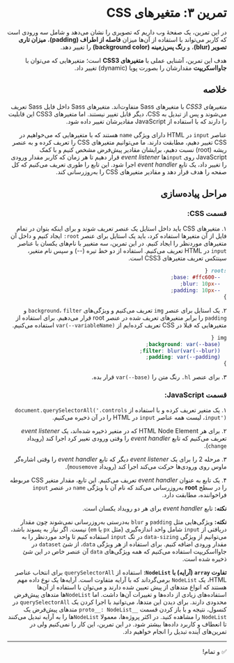 <div dir="rtl">

# تمرین ۳: متغیرهای CSS

در این تمرین، یک صفحهٔ وب داریم که تصویری را نشان می‌دهد و شامل سه ورودی است که کاربر می‌تواند با استفاده از آن‌ها میزان **فاصله از اطراف (padding)**، **میزان تاری تصویر (blur)**، و **رنگ پس‌زمینه (background color)** را تغییر دهد.

هدف این تمرین، آشنایی عملی با **متغیرهای CSS3** است؛ متغیرهایی که می‌توان با **جاوااسکریپت** مقدارشان را بصورت پویا (dynamic) تغییر داد.


## خلاصه

_متغیرهای CSS3_ با متغیرهای Sass متفاوت‌اند. متغیرهای Sass داخل فایل Sass تعریف می‌شوند و پس از تبدیل به CSS، دیگر قابل تغییر نیستند.
اما متغیرهای CSS3 این قابلیت را دارند که با استفاده از JavaScript مقادیرشان تغییر داده شود.

عناصر `input` در HTML دارای ویژگی `name` هستند که با متغیرهایی که می‌خواهیم در CSS تغییر دهیم، مطابقت دارند.
ما می‌توانیم متغیرهای CSS را تعریف کرده و به عنصر ریشه (root) نسبت دهیم، برایشان مقادیر پیش‌فرض مشخص کنیم و با کمک JavaScript روی `input`ها _event listener_ قرار دهیم تا هر زمان که کاربر مقدار ورودی را تغییر داد، یک تابع _event handler_ اجرا شود. این تابع را طوری تعریف می‌کنیم که کل صفحه را هدف قرار دهد و مقادیر متغیرهای CSS را به‌روزرسانی کند.


## مراحل پیاده‌سازی

### قسمت CSS:

۱. متغیرهای CSS باید داخل استایل یک عنصر تعریف شوند و برای اینکه بتوان در تمام فایل از آن متغیرها استفاده کرد، باید یک استایل برای عنصر <span dir="ltr">`:root`</span> ایجاد کنیم و داخل آن متغیرهای موردنظر را ایجاد کنیم. در این تمرین، سه متغییر با نام‌های یکسان با عناصر `input` در HTML تعریف می‌کنیم. استفاده از دو خط تیره (--) و سپس نام متغیر، سینتکس تعریف متغیرهای CSS3 است.

```css
:root {
  --base: #ffc600;
  --blur: 10px;
  --padding: 10px;
}
```

۲. یک استایل برای عنصر `img` تعریف می‌کنیم و ویژگی‌های `background`، `filter` و `padding` را برابر متغیرهای تعریف شده در عنصر root قرار می‌دهیم. برای استفاده از متغیرهایی که قبلا در CSS تعریف کرده‌ایم از `var(--variableName)` استفاده می‌کنیم.

```css
img {
  background: var(--base);
  filter: blur(var(--blur));
  padding: var(--padding);
}
```

۳. برای عنصر <span dir="ltr">`.hl`</span> رنگ متن را `var(--base)` قرار بده.

### قسمت JavaScript:

۱. یک متغیر تعریف کرده و با استفاده از `document.querySelectorAll('.controls input')`، لیست همه عناصر `input` در HTML را در آن ذخیره می‌کنیم.

۲. برای هر HTML Node Element که در متغیر ذخیره شده‌اند، یک _event listener_ تعریف می‌کنیم که تابع _event handler_ را وقتی ورودی تغییر کرد اجرا کند (رویداد `change`).

۳. مرحله 2 را برای یک _event listener_ دیگر که تابع _event handler_ را وقتی اشاره‌گر ماوس روی ورودی‌ها حرکت می‌کند اجرا کند (رویداد `mousemove`).

۴. یک تابع به عنوان _event handler_ تعریف می‌کنیم. این تابع، مقدار متغیر CSS مربوطه را در سطح **root** به‌روزرسانی می‌کند که نام آن با ویژگی `name` در عنصر `input` فراخواننده، مطابقت دارد.

**نکته:** تابع _event handler_ برای هر دو رویداد یکسان است.

**نکته‌:** ویژگی‌هایی مثل `padding` و `blur` به‌درستی به‌روزرسانی نمی‌شوند چون مقدار دریافتی از `input` شامل واحد اندازه‌گیری (مثل `px` یا `em`) نیست. اگر نیاز به پسوند باشد، می‌توانیم از ویژگی `data-sizing` در تگ `input` استفاده کنیم تا واحد موردنظر را به مقدار ورودی اضافه کنیم. برای استفاده از هر ویژگی `data`، از شئ `dataset` در جاوااسکریپت استفاده می‌کنیم که همه ویژگی‌های `data` آن عنصر خاص در این شئ ذخیره شده است.

**تفاوت `array` (آرایه) با `NodeList`:** استفاده از `querySelectorAll` برای انتخاب عناصر HTML، یک `NodeList` برمی‌گرداند که با آرایه متفاوت است. آرایه‌ها یک نوع داده مهم هستند که انواع متدهای از پیش تعیین شده دارند و می‌توان با استفاده از آن‌ها استفاده‌های زیادی از داده‌ها و تغییرات آن‌ها داشت. اما `NodeList`ها متدهای پیش‌فرض محدودی دارند. برای دیدن این متدها، می‌توانید با اجرا کردن یک `querySelectorAll` در کنسول، نتیجه و با باز کردن قسمت `__proto__: NodeList` متدهای پیش‌فرض یک `NodeList` را مشاهده کنید. در اکثر پروژه‌ها، معمولا `NodeList`ها را به آرایه تبدیل می‌کنند تا انعطاف و کاربرد داده‌ها بیشتر شود. در این تمرین، این کار را نمی‌کنیم ولی در تمرین‌های آینده تبدیل را انجام خواهیم داد.

---

✅ و تمام!

</div>